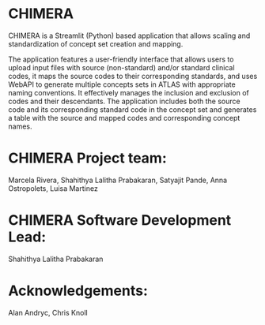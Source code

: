 # CHIMERA
CHIMERA is a Streamlit (Python) based application that allows scaling and standardization of concept set creation and mapping.

The application features a user-friendly interface that allows users to upload input files with source (non-standard) and/or standard clinical codes, it maps the source codes to their corresponding standards, and uses WebAPI to generate multiple concepts sets in ATLAS with appropriate naming conventions. It effectively manages the inclusion and exclusion of codes and their descendants. The application includes both the source code and its corresponding standard code in the concept set and generates a table with the source and mapped codes and corresponding concept names.

# CHIMERA Project team:
Marcela Rivera, Shahithya Lalitha Prabakaran, Satyajit Pande, Anna Ostropolets, Luisa Martinez

# CHIMERA Software Development Lead: 
Shahithya Lalitha Prabakaran

# Acknowledgements: 
Alan Andryc, Chris Knoll
